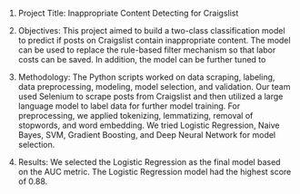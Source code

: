 1. Project Title: Inappropriate Content Detecting for Craigslist
   
2. Objectives: This project aimed to build a two-class classification model to predict if posts on Craigslist contain inappropriate content. The model can be used to replace the rule-based filter mechanism so that labor costs can be saved. In addition, the model can be further tuned to 

3. Methodology: The Python scripts worked on data scraping, labeling, data preprocessing, modeling, model selection, and validation. Our team used Selenium to scrape posts from Craigslist and then utilized a large language model to label data for further model training. For preprocessing, we applied tokenizing, lemmatizing, removal of stopwords, and word embedding. We tried Logistic Regression, Naive Bayes, SVM, Gradient Boosting, and Deep Neural Network for model selection.
   
4. Results: We selected the Logistic Regression as the final model based on the AUC metric. The Logistic Regression model had the highest score of 0.88.
